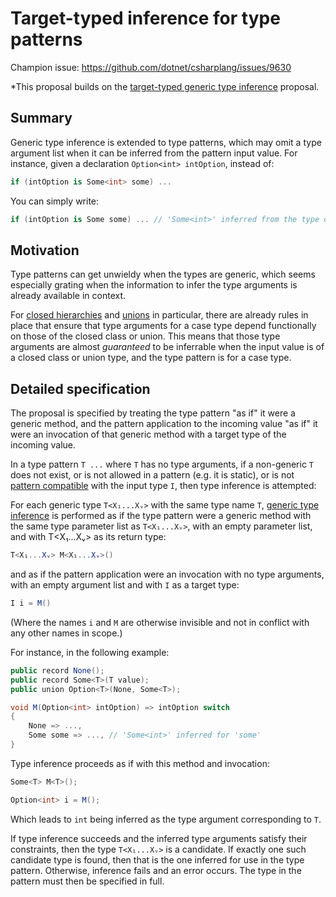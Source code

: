# Target-typed inference for type patterns

Champion issue: https://github.com/dotnet/csharplang/issues/9630

*This proposal builds on the [target-typed generic type inference](https://github.com/dotnet/csharplang/blob/main/proposals/target-typed-generic-type-inference.md) proposal.

## Summary

Generic type inference is extended to type patterns, which may omit a type argument list when it can be inferred from the pattern input value. For instance, given a declaration `Option<int> intOption`, instead of:

```csharp
if (intOption is Some<int> some) ...
```

You can simply write:

```csharp
if (intOption is Some some) ... // 'Some<int>' inferred from the type of 'intOption'
```

## Motivation

Type patterns can get unwieldy when the types are generic, which seems especially grating when the information to infer the type arguments is already available in context. 

For [closed hierarchies](https://github.com/dotnet/csharplang/blob/main/proposals/closed-hierarchies.md) and [unions](https://github.com/dotnet/csharplang/blob/main/proposals/nominal-type-unions.md) in particular, there are already rules in place that ensure that type arguments for a case type depend functionally on those of the closed class or union. This means that those type arguments are almost *guaranteed* to be inferrable when the input value is of a closed class or union type, and the type pattern is for a case type.

## Detailed specification

The proposal is specified by treating the type pattern "as if" it were a generic method, and the pattern application to the incoming value "as if" it were an invocation of that generic method with a target type of the incoming value.

In a type pattern `T ...` where `T` has no type arguments, if a non-generic `T` does not exist, or is not allowed in a pattern (e.g. it is static), or is not [pattern compatible](https://github.com/dotnet/csharpstandard/blob/standard-v7/standard/patterns.md#1122-declaration-pattern) with the input type `I`, then type inference is attempted:

For each generic type `T<X₁...Xᵥ>` with the same type name `T`, [generic type inference](https://github.com/dotnet/csharpstandard/blob/standard-v7/standard/expressions.md#1263-type-inference) is performed as if the type pattern were a generic method with the same type parameter list as `T<X₁...Xᵥ>`, with an empty parameter list, and with T<X₁...Xᵥ> as its return type:

```csharp
T<X₁...Xᵥ> M<X₁...Xᵥ>()
```

and as if the pattern application were an invocation with no type arguments, with an empty argument list and with `I` as a target type:

```csharp
I i = M()
```

(Where the names `i` and `M` are otherwise invisible and not in conflict with any other names in scope.)

For instance, in the following example:

```csharp
public record None();
public record Some<T>(T value);
public union Option<T>(None, Some<T>);

void M(Option<int> intOption) => intOption switch
{
    None => ...,
    Some some => ..., // 'Some<int>' inferred for 'some'
}
```

Type inference proceeds as if with this method and invocation:

```csharp
Some<T> M<T>();

Option<int> i = M();
```

Which leads to `int` being inferred as the type argument corresponding to `T`.

If type inference succeeds and the inferred type arguments satisfy their constraints, then the type `T<X₁...Xᵥ>` is a candidate. If exactly one such candidate type is found, then that is the one inferred for use in the type pattern. Otherwise, inference fails and an error occurs. The type in the pattern must then be specified in full.
